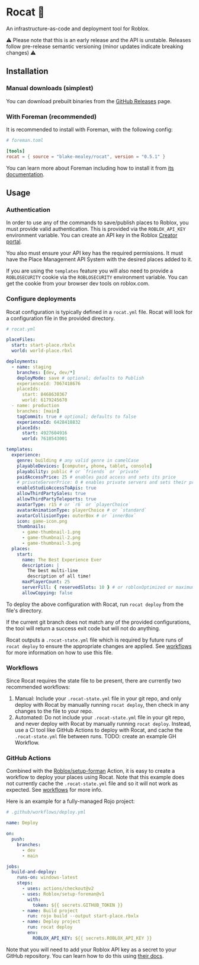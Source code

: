 # Rocat 🚀

An infrastructure-as-code and deployment tool for Roblox.

⚠ Please note that this is an early release and the API is unstable. Releases follow pre-release
semantic versioning (minor updates indicate breaking changes) ⚠

## Installation

### Manual downloads (simplest)

You can download prebuilt binaries from the [GitHub
Releases](https://github.com/blake-mealey/rocat/releases) page.

### With Foreman (recommended)

It is recommended to install with Foreman, with the following config:

```toml
# foreman.toml

[tools]
rocat = { source = "blake-mealey/rocat", version = "0.5.1" }
```

You can learn more about Foreman including how to install it from [its
documentation](https://github.com/Roblox/foreman#readme).

## Usage

### Authentication

In order to use any of the commands to save/publish places to Roblox, you must provide valid
authentication. This is provided via the `ROBLOX_API_KEY` environment variable. You can create an
API key in the Roblox [Creator portal](https://create.roblox.com/credentials).

You also must ensure your API key has the required permissions. It must have the Place Management
API System with the desired places added to it.

If you are using the `templates` feature you will also need to provide a `ROBLOSECURITY` cookie via
the `ROBLOSECURITY` environment variable. You can get the cookie from your browser dev tools on
roblox.com.

### Configure deployments

Rocat configuration is typically defined in a `rocat.yml` file. Rocat will look for a configuration
file in the provided directory.

```yml
# rocat.yml

placeFiles:
  start: start-place.rbxlx
  world: world-place.rbxl

deployments:
  - name: staging
    branches: [dev, dev/*]
    deployMode: save # optional; defaults to Publish
    experienceId: 7067418676
    placeIds:
      start: 8468630367
      world: 6179245670
  - name: production
    branches: [main]
    tagCommit: true # optional; defaults to false
    experienceId: 6428418832
    placeIds:
      start: 4927604916
      world: 7618543001

templates:
  experience:
    genre: building # any valid genre in camelCase
    playableDevices: [computer, phone, tablet, console]
    playability: public # or `friends` or `private`
    paidAccessPrice: 25 # enables paid access and sets its price
    # privateServerPrice: 0 # enables private servers and sets their price
    enableStudioAccessToApis: true
    allowThirdPartySales: true
    allowThirdPartyTeleports: true
    avatarType: r15 # or `r6` or `playerChoice`
    avatarAnimationType: playerChoice # or `standard`
    avatarCollisionType: outerBox # or `innerBox`
    icon: game-icon.png
    thumbnails:
      - game-thumbnail-1.png
      - game-thumbnail-2.png
      - game-thumbnail-3.png
  places:
    start:
      name: The Best Experience Ever
      description: |
        The best multi-line
        description of all time!
      maxPlayerCount: 25
      serverFill: { reservedSlots: 10 } # or robloxOptimized or maximum
      allowCopying: false
```

To deploy the above configuration with Rocat, run `rocat deploy` from the file's directory.

If the current git branch does not match any of the provided configurations, the tool will return a
success exit code but will not do anything.

Rocat outputs a `.rocat-state.yml` file which is required by future runs of `rocat deploy` to ensure
the appropriate changes are applied. See [workflows](#workflows) for more information on how to use
this file.

### Workflows

Since Rocat requires the state file to be present, there are currently two recommended workflows:

1. Manual: Include your `.rocat-state.yml` file in your git repo, and only deploy with Rocat by
   manually running `rocat deploy`, then check in any changes to the file to your repo.
2. Automated: Do not include your `.rocat-state.yml` file in your git repo, and never deploy with
   Rocat by manually running `rocat deploy`. Instead, use a CI tool like GitHub Actions to deploy
   with Rocat, and cache the `.rocat-state.yml` file between runs. TODO: create an example GH
   Workflow.

### GitHub Actions

Combined with the [Roblox/setup-forman](https://github.com/Roblox/setup-foreman) Action, it is easy
to create a workflow to deploy your places using Rocat. Note that this example does not currently
cache the `.rocat-state.yml` file and so it will not work as expected. See [workflows](#workflows)
for more info.

Here is an example for a fully-managed Rojo project:

```yml
# .github/workflows/deploy.yml

name: Deploy

on:
  push:
    branches:
      - dev
      - main

jobs:
  build-and-deploy:
    runs-on: windows-latest
    steps:
      - uses: actions/checkout@v2
      - uses: Roblox/setup-foreman@v1
        with:
          token: ${{ secrets.GITHUB_TOKEN }}
      - name: Build project
        run: rojo build --output start-place.rbxlx
      - name: Deploy project
        run: rocat deploy
        env:
          ROBLOX_API_KEY: ${{ secrets.ROBLOX_API_KEY }}
```

Note that you will need to add your Roblox API key as a secret to your GitHub repository. You can
learn how to do this using [their
docs](https://docs.github.com/en/actions/security-guides/encrypted-secrets#creating-encrypted-secrets-for-a-repository).
